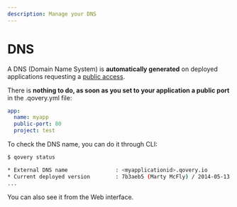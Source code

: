 ```yaml
---
description: Manage your DNS
---
```


# DNS

A DNS \(Domain Name System\) is **automatically generated** on deployed applications requesting a [public access](./#public-access).

There is **nothing to do, as soon as you set to your application a public port** in the .qovery.yml file:

```yaml
app:
  name: myapp
  public-port: 80
  project: test
```

To check the DNS name, you can do it through CLI:

```bash
$ qovery status

* External DNS name               : <myapplicationid>.qovery.io
* Current deployed version        : 7b3aeb5 (Marty McFly) / 2014-05-13 02:56
...
```

You can also see it from the Web interface.



